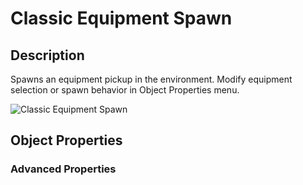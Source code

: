 # Classic Equipment Spawn

## Description

Spawns an equipment pickup in the environment. Modify equipment selection or spawn behavior in Object Properties menu.

![Classic Equipment Spawn](../../../.gitbook/assets/images/objects/gameplay/equipment/classic-equipment-spawn.png)


## Object Properties

### Advanced Properties
